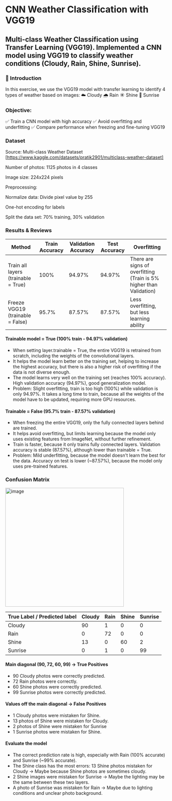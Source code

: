 # CNN Weather Classification with VGG19
## Multi-class Weather Classification using Transfer Learning (VGG19). Implemented a CNN model using VGG19 to classify weather conditions (Cloudy, Rain, Shine, Sunrise).

### 📌 Introduction
In this exercise, we use the VGG19 model with transfer learning to identify 4 types of weather based on images: 
☁️ Cloudy
🌧 Rain
☀ Shine
🌄 Sunrise

### Objective: 
✅ Train a CNN model with high accuracy
✅ Avoid overfitting and underfitting
✅ Compare performance when freezing and fine-tuning VGG19

### Dataset
Source: Multi-class Weather Dataset [https://www.kaggle.com/datasets/pratik2901/multiclass-weather-dataset]

Number of photos: 1125 photos in 4 classes

Image size: 224x224 pixels

Preprocessing:

Normalize data: Divide pixel value by 255

One-hot encoding for labels

Split the data set: 70% training, 30% validation

### Results & Reviews
| Method                              | Train Accuracy | Validation Accuracy | Test Accuracy | Overfitting                                                         |
|-------------------------------------|----------------|---------------------|---------------|---------------------------------------------------------------------|
| Train all layers (trainable = True) | 100%           | 94.97%              | 94.97%        | There are signs of overfitting (Train is 5% higher than Validation) |
| Freeze VGG19 (trainable = False)    | 95.7%          | 87.57%              | 87.57%        | Less overfitting, but less learning ability                         |

#### Trainable model = True (100% train - 94.97% validation)
+ When setting layer.trainable = True, the entire VGG19 is retrained from scratch, including the weights of the convolutional layers.
+ It helps the model learn better on the training set, helping to increase the highest accuracy, but there is also a higher risk of overfitting if the data is not diverse enough.
+ The model learns very well on the training set (reaches 100% accuracy). High validation accuracy (94.97%), good generalization model.
+ Problem: Slight overfitting, train is too high (100%) while validation is only 94.97%. It takes a long time to train, because all the weights of the model have to be updated, requiring more GPU resources.

#### Trainable = False (95.7% train - 87.57% validation)
+ When freezing the entire VGG19, only the fully connected layers behind are trained.
+ It helps avoid overfitting, but limits learning because the model only uses existing features from ImageNet, without further refinement.
+ Train is faster, because it only trains fully connected layers. Validation accuracy is stable (87.57%), although lower than trainable = True.
+ Problem: Mild underfitting, because the model doesn't learn the best for the data. Accuracy on test is lower (~87.57%), because the model only uses pre-trained features.

### Confusion Matrix

<img width="370" alt="image" src="https://github.com/user-attachments/assets/e45e2f9f-0f3c-4c67-8de3-1c075a3f0760" />

| True Label / Predicted label | Cloudy | Rain | Shine | Sunrise |
|------------------------------|--------|------|-------|---------|
| Cloudy                       | 90     | 1    | 0     | 0       |
| Rain                         | 0      | 72   | 0     | 0       |
| Shine                        | 13     | 0    | 60    | 2       |
| Sunrise                      | 0      | 1    | 0     | 99      |

#### Main diagonal (90, 72, 60, 99) → True Positives 
+ 90 Cloudy photos were correctly predicted.
+ 72 Rain photos were correctly.
+ 60 Shine photos were correctly predicted.
+ 99 Sunrise photos were correctly predicted.

#### Values off the main diagonal → False Positives 
+ 1 Cloudy photos were mistaken for Shine.
+ 13 photos of Shine were mistaken for Cloudy.
+ 2 photos of Shine were mistaken for Sunrise
+ 1 Sunrise photos were mistaken for Shine.

#### Evaluate the model
+ The correct prediction rate is high, especially with Rain (100% accurate) and Sunrise (~99% accurate).
+ The Shine class has the most errors: 13 Shine photos mistaken for Cloudy → Maybe because Shine photos are sometimes cloudy.
+ 2 Shine images were mistaken for Sunrise → Maybe the lighting may be the same between these two layers.
+ A photo of Sunrise was mistaken for Rain → Maybe due to lighting conditions and unclear photo background.



